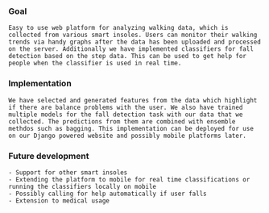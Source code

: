 ### Goal
	Easy to use web platform for analyzing walking data, which is collected from various smart insoles. Users can monitor their walking trends via handy graphs after the data has been uploaded and processed on the server. Additionally we have implemented classifiers for fall detection based on the step data. This can be used to get help for people when the classifier is used in real time.


### Implementation
	We have selected and generated features from the data which highlight if there are balance problems with the user. We also have trained multiple models for the fall detection task with our data that we collected. The predictions from them are combined with ensemble methdos such as bagging. This implementation can be deployed for use on our Django powered website and possibly mobile platforms later.
	

### Future development
	- Support for other smart insoles
	- Extending the platform to mobile for real time classifications or running the classifiers locally on mobile
	- Possibly calling for help automatically if user falls
	- Extension to medical usage
